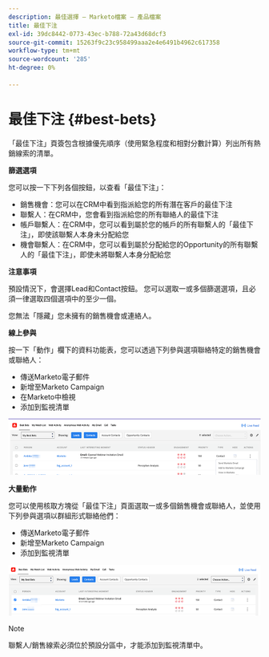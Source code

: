 ```yaml
---
description: 最佳選擇 — Marketo檔案 — 產品檔案
title: 最佳下注
exl-id: 39dc8442-0773-43ec-b788-72a43d68dcf3
source-git-commit: 15263f9c23c958499aaa2e4e6491b4962c617358
workflow-type: tm+mt
source-wordcount: '285'
ht-degree: 0%

---
```


# 最佳下注 {#best-bets}

「最佳下注」頁簽包含根據優先順序（使用緊急程度和相對分數計算）列出所有熱銷線索的清單。

**篩選選項**

您可以按一下下列各個按鈕，以查看「最佳下注」：

* 銷售機會：您可以在CRM中看到指派給您的所有潛在客戶的最佳下注
* 聯繫人：在CRM中，您會看到指派給您的所有聯絡人的最佳下注
* 帳戶聯繫人：在CRM中，您可以看到屬於您的帳戶的所有聯繫人的「最佳下注」，即使該聯繫人本身未分配給您
* 機會聯繫人：在CRM中，您可以看到屬於分配給您的Opportunity的所有聯繫人的「最佳下注」，即使未將聯繫人本身分配給您

**注意事項**

預設情況下，會選擇Lead和Contact按鈕。 您可以選取一或多個篩選選項，且必須一律選取四個選項中的至少一個。

您無法「隱藏」您未擁有的銷售機會或連絡人。

**線上參與**

按一下「動作」欄下的資料功能表，您可以透過下列參與選項聯絡特定的銷售機會或聯絡人：

* 傳送Marketo電子郵件
* 新增至Marketo Campaign
* 在Marketo中檢視
* 添加到監視清單

![](assets/best-bets-1.png)

**大量動作**

您可以使用核取方塊從「最佳下注」頁面選取一或多個銷售機會或聯絡人，並使用下列參與選項以群組形式聯絡他們：

* 傳送Marketo電子郵件
* 新增至Marketo Campaign
* 添加到監視清單

![](assets/best-bets-2.png)

>[!NOTE]
>
>聯繫人/銷售線索必須位於預設分區中，才能添加到監視清單中。
